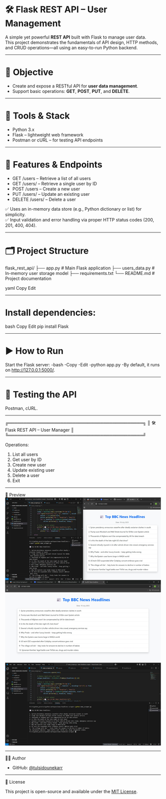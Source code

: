 # 🛠️ Flask REST API – User Management

A simple yet powerful **REST API** built with Flask to manage user data.  
This project demonstrates the fundamentals of API design, HTTP methods, and CRUD operations—all using an easy-to-run Python backend.

---

# 🎯 Objective

- Create and expose a RESTful API for **user data management**.
- Support basic operations: **GET**, **POST**, **PUT**, and **DELETE**.

---

# 🧰 Tools & Stack

- Python 3.x
- Flask – lightweight web framework
- Postman or cURL – for testing API endpoints

---

# 🚀 Features & Endpoints

- GET /users – Retrieve a list of all users  
- GET /users/<id> – Retrieve a single user by ID  
- POST /users – Create a new user  
- PUT /users/<id> – Update an existing user  
- DELETE /users/<id> – Delete a user  

✅ Uses an in-memory data store (e.g., Python dictionary or list) for simplicity.  
✅ Input validation and error handling via proper HTTP status codes (200, 201, 400, 404).

---

# 🗂️ Project Structure

flask_rest_api/
├── app.py # Main Flask application
├── users_data.py # In-memory user storage model
├── requirements.txt
└── README.md # Project documentation

yaml
Copy
Edit

---

# Install dependencies:
bash
Copy
Edit
pip install Flask

---

# ▶️ How to Run
Start the Flask server:
-bash
-Copy
-Edit
-python app.py
-By default, it runs on http://127.0.0.1:5000/.

---

# 🧪 Testing the API
 Postman, cURL.

 ---

 ╔════════════════════════════════════════════╗
║      🛠️  Flask REST API – User Manager     ║
╚════════════════════════════════════════════╝

Operations:
1. List all users
2. Get user by ID
3. Create new user
4. Update existing user
5. Delete a user
6. Exit

---

📸 Preview
![image alt](https://github.com/tulsidounekarr/NewsHeadlines-Scraper/blob/15086e7a96bbdc08b896232ea1e4e9a23dd219fc/image.jpg)

---

👨‍💻 Author

- GitHub: [@tulsidounekarr](https://github.com/tulsidounekarr)

---

 📄 License

This project is open-source and available under the [MIT License](LICENSE).




 


